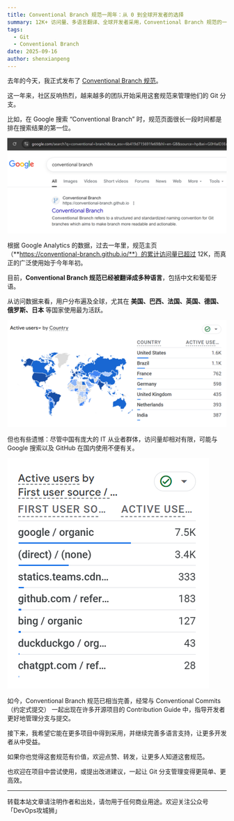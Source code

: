 ```yaml
---
title: Conventional Branch 规范一周年：从 0 到全球开发者的选择
summary: 12K+ 访问量、多语言翻译、全球开发者采用，Conventional Branch 规范的一周年之路
tags:
  - Git
  - Conventional Branch
date: 2025-09-16
author: shenxianpeng
---
```


去年的今天，我正式发布了 [Conventional Branch 规范](../conventional-branch)。

这一年来，社区反响热烈，越来越多的团队开始采用这套规范来管理他们的 Git 分支。

比如，在 Google 搜索 “Conventional Branch” 时，规范页面很长一段时间都是排在搜索结果的第一位。

![Google Search](google-search.png)

根据 Google Analytics 的数据，过去一年里，规范主页（**https://conventional-branch.github.io/**）的累计访问量已超过 12K，而真正的广泛使用始于今年年初。

目前，**Conventional Branch 规范已经被翻译成多种语言**，包括中文和葡萄牙语。

从访问数据来看，用户分布遍及全球，尤其在 **美国、巴西、法国、英国、德国、俄罗斯、日本** 等国家使用最为活跃。

![By Country](by-country.png)

但也有些遗憾：尽管中国有庞大的 IT 从业者群体，访问量却相对有限，可能与 Google 搜索以及 GitHub 在国内使用不便有关。

![By Source](by-source.png)

如今，Conventional Branch 规范已相当完善，经常与 Conventional Commits（约定式提交） 一起出现在许多开源项目的 Contribution Guide 中，指导开发者更好地管理分支与提交。

接下来，我希望它能在更多项目中得到采用，并继续完善多语言支持，让更多开发者从中受益。

如果你也觉得这套规范有价值，欢迎点赞、转发，让更多人知道这套规范。

也欢迎在项目中尝试使用，或提出改进建议，一起让 Git 分支管理变得更简单、更高效。

---

转载本站文章请注明作者和出处，请勿用于任何商业用途。欢迎关注公众号「DevOps攻城狮」
